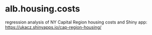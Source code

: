 # alb.housing.costs
regression analysis of NY Capital Region housing costs and Shiny app: https://ukacz.shinyapps.io/cap-region-housing/
